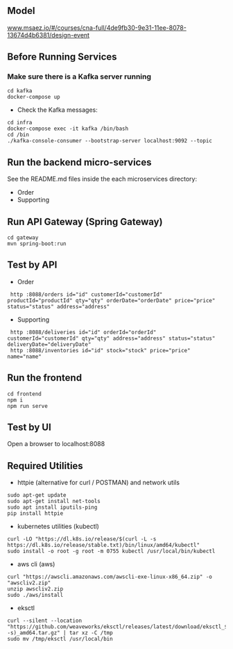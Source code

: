 # 

## Model
www.msaez.io/#/courses/cna-full/4de9fb30-9e31-11ee-8078-13674d4b6381/design-event

## Before Running Services
### Make sure there is a Kafka server running
```
cd kafka
docker-compose up
```
- Check the Kafka messages:
```
cd infra
docker-compose exec -it kafka /bin/bash
cd /bin
./kafka-console-consumer --bootstrap-server localhost:9092 --topic
```

## Run the backend micro-services
See the README.md files inside the each microservices directory:

- Order
- Supporting


## Run API Gateway (Spring Gateway)
```
cd gateway
mvn spring-boot:run
```

## Test by API
- Order
```
 http :8088/orders id="id" customerId="customerId" productId="productId" qty="qty" orderDate="orderDate" price="price" status="status" address="address" 
```
- Supporting
```
 http :8088/deliveries id="id" orderId="orderId" customerId="customerId" qty="qty" address="address" status="status" deliveryDate="deliveryDate" 
 http :8088/inventories id="id" stock="stock" price="price" name="name" 
```


## Run the frontend
```
cd frontend
npm i
npm run serve
```

## Test by UI
Open a browser to localhost:8088

## Required Utilities

- httpie (alternative for curl / POSTMAN) and network utils
```
sudo apt-get update
sudo apt-get install net-tools
sudo apt install iputils-ping
pip install httpie
```

- kubernetes utilities (kubectl)
```
curl -LO "https://dl.k8s.io/release/$(curl -L -s https://dl.k8s.io/release/stable.txt)/bin/linux/amd64/kubectl"
sudo install -o root -g root -m 0755 kubectl /usr/local/bin/kubectl
```

- aws cli (aws)
```
curl "https://awscli.amazonaws.com/awscli-exe-linux-x86_64.zip" -o "awscliv2.zip"
unzip awscliv2.zip
sudo ./aws/install
```

- eksctl 
```
curl --silent --location "https://github.com/weaveworks/eksctl/releases/latest/download/eksctl_$(uname -s)_amd64.tar.gz" | tar xz -C /tmp
sudo mv /tmp/eksctl /usr/local/bin
```

